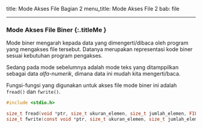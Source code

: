 title: Mode Akses File Bagian 2
menu_title: Mode Akses File 2
bab: file

---


### <i class="fa fa-info-circle"></i> Mode Akses File Biner {:.titleMe }

Mode biner mengarah kepada data yang dimengerti/dibaca oleh program yang mengakses file tersebut. Datanya merupakan representasi kode biner sesuai kebutuhan program pengakses.

Sedang pada mode sebelumnya adalah mode teks yang ditamppilkan sebagai data _alfa-numerik_, dimana data ini mudah kita mengerti/baca.

Fungsi-fungsi yang digunakan untuk akses file mode biner ini adalah `fread()` dan `fwrite()`. 

``` c
#include <stdio.h>

size_t fread(void *ptr, size_t ukuran_elemen, size_t jumlah_elemen, FILE *stream);
size_t fwrite(const void *ptr, size_t ukuran_elemen, size_t jumlah_elemen, FILE *stream);
```

